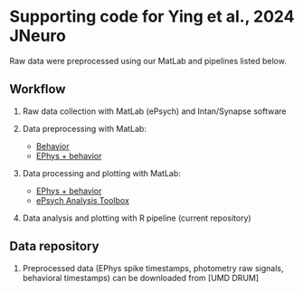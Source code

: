 # Supporting code for Ying et al., 2024 JNeuro
Raw data were preprocessed using our MatLab and pipelines listed below.

## Workflow

1. Raw data collection with MatLab (ePsych) and Intan/Synapse software

2. Data preprocessing with MatLab:
    - [Behavior](https://github.com/caraslab/caraslab-behavior-analysis)
    - [EPhys + behavior](https://github.com/caraslab/caraslab-spikesortingKS2)

3. Data processing and plotting with MatLab:
    - [EPhys + behavior](https://github.com/caraslab/Caraslab_EPhys_preprocessing_pipeline)
    - [ePsych Analysis Toolbox](https://github.com/caraslab/epa)

4. Data analysis and plotting with R pipeline (current repository)

## Data repository
1. Preprocessed data (EPhys spike timestamps, photometry raw signals, behavioral timestamps) can be downloaded from [UMD DRUM]
